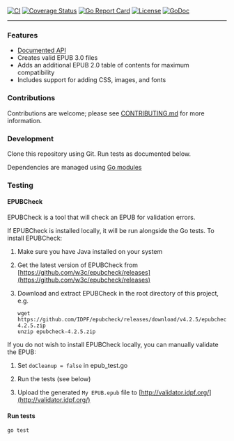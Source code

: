 [![CI](https://github.com/mdepp/go-epub/workflows/CI/badge.svg)](github.com/mdepp/go-epub/actions)
[![Coverage Status](https://coveralls.io/repos/github/mdepp/go-epub/badge.svg)](https://coveralls.io/github/mdepp/go-epub)
[![Go Report Card](https://goreportcard.com/badge/github.com/mdepp/go-epub)](https://goreportcard.com/report/github.com/mdepp/go-epub)
[![License](https://img.shields.io/badge/license-MIT-blue.svg)](https://github.com/mdepp/go-epub/blob/master/LICENSE)
[![GoDoc](https://godoc.org/github.com/mdepp/go-epub?status.svg)](https://godoc.org/github.com/mdepp/go-epub)

---

### Features
- [Documented API](https://godoc.org/github.com/mdepp/go-epub)
- Creates valid EPUB 3.0 files
- Adds an additional EPUB 2.0 table of contents for maximum compatibility
- Includes support for adding CSS, images, and fonts

### Contributions

Contributions are welcome; please see [CONTRIBUTING.md](CONTRIBUTING.md) for more information.

### Development

Clone this repository using Git. Run tests as documented below.

Dependencies are managed using [Go modules](https://golang.org/ref/mod)

### Testing

#### EPUBCheck

EPUBCheck is a tool that will check an EPUB for validation errors.

If EPUBCheck is installed locally, it will be run alongside the Go tests. To install EPUBCheck:

1. Make sure you have Java installed on your system

1. Get the latest version of EPUBCheck from [https://github.com/w3c/epubcheck/releases](https://github.com/w3c/epubcheck/releases)

1. Download and extract EPUBCheck in the root directory of this project, e.g.

   ```
   wget https://github.com/IDPF/epubcheck/releases/download/v4.2.5/epubcheck-4.2.5.zip
   unzip epubcheck-4.2.5.zip
   ```

If you do not wish to install EPUBCheck locally, you can manually validate the EPUB:

1. Set `doCleanup = false` in epub_test.go

1. Run the tests (see below)

1. Upload the generated `My EPUB.epub` file to [http://validator.idpf.org/](http://validator.idpf.org/)

#### Run tests

```
go test
```
